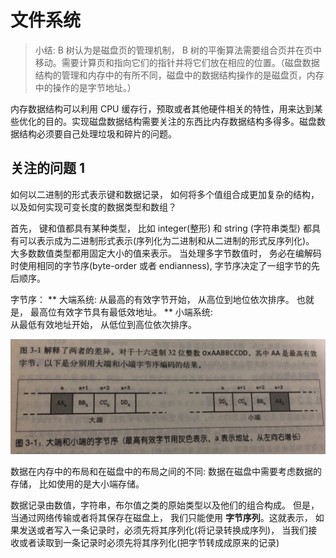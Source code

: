 # 文件系统

> 小结: B 树认为是磁盘页的管理机制， B 树的平衡算法需要组合页并在页中移动。需要计算页和指向它们的指针并将它们放在相应的位置。（磁盘数据结构的管理和内存中的有所不同，磁盘中的数据结构操作的是磁盘页，内存中的操作的是字节地址。）

内存数据结构可以利用 CPU 缓存行，预取或者其他硬件相关的特性，用来达到某些优化的目的。实现磁盘数据结构需要关注的东西比内存数据结构多得多。磁盘数据结构必须要自己处理垃圾和碎片的问题。


## 关注的问题 1  
 如何以二进制的形式表示键和数据记录， 如何将多个值组合成更加复杂的结构， 以及如何实现可变长度的数据类型和数组？
 

首先， 键和值都具有某种类型， 比如 integer(整形) 和 string (字符串类型) 都具有可以表示成为二进制形式表示(序列化为二进制和从二进制的形式反序列化)。 
大多数数值类型都用固定大小的值来表示。 当处理多字节数值时， 务必在编解码时使用相同的字节序(byte-order 或者 endianness), 字节序决定了一组字节的先后顺序。

字节序： 
** 大端系统: 
从最高的有效字节开始， 从高位到地位依次排序。 也就是， 最高位有效字节具有最低效地址。
** 小端系统:  
从最低有效地址开始， 从低位到高位依次排序。

![大小端系统](source/big_order__small_order.jpeg)
 
 数据在内存中的布局和在磁盘中的布局之间的不同: 数据在磁盘中需要考虑数据的存储， 比如使用的是大小端存储。
 
 数据记录由数值，字符串，布尔值之类的原始类型以及他们的组合构成。 但是， 当通过网络传输或者将其保存在磁盘上， 我们只能使用 **字节序列**。这就表示， 如果发送或者写入一条记录时，必须先将其序列化(将记录转换成序列)， 当我们接收或者读取到一条记录时必须先将其序列化(把字节转成成原来的记录) 
 
 